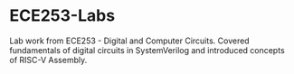# ECE253-Labs

Lab work from ECE253 - Digital and Computer Circuits. Covered fundamentals of digital circuits in SystemVerilog and introduced concepts of RISC-V Assembly.

